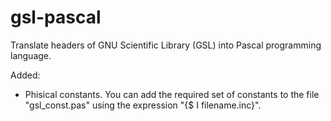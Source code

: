 # gsl-pascal
Translate headers of GNU Scientific Library (GSL) into Pascal programming language.

Added:
- Phisical constants. You can add the required set of constants to the file "gsl_const.pas" using the expression "{$ I filename.inc}".
